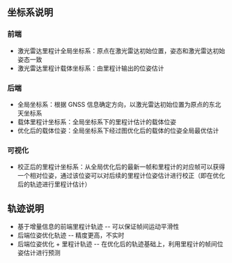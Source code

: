 ## 坐标系说明

### 前端

- 激光雷达里程计全局坐标系：原点在激光雷达初始位置，姿态和激光雷达初始姿态一致
- 激光雷达里程计载体坐标系：由里程计输出的位姿估计

### 后端

- 全局坐标系：根据 GNSS 信息确定方向，以激光雷达初始位置为原点的东北天坐标系
- 载体里程计坐标系：全局坐标系下的里程计估计的载体位姿
- 优化后的载体位姿：全局坐标系下经过图优化后的载体的位姿全局最优估计

### 可视化

- 校正后的里程计坐标系：从全局优化后的最新一帧和里程计的对应帧可以获得一个相对位姿，通过该位姿可以对后续的里程计位姿估计进行校正（即在优化后的轨迹进行里程计估计）

## 轨迹说明

- 基于增量信息的前端里程计轨迹 -- 可以保证帧间运动平滑性
- 后端位姿优化轨迹            -- 精度更高，不实时
- 后端位姿优化 + 里程计轨迹    --  在优化后的轨迹基础上，利用里程计的帧间位姿估计进行预测

